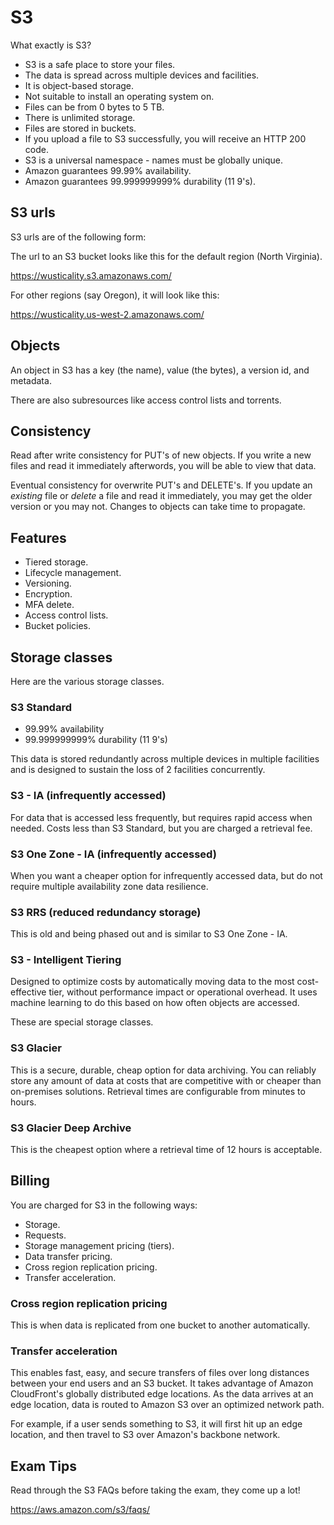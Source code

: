 # S3

What exactly is S3?

* S3 is a safe place to store your files.
* The data is spread across multiple devices and facilities.
* It is object-based storage.
* Not suitable to install an operating system on.
* Files can be from 0 bytes to 5 TB.
* There is unlimited storage.
* Files are stored in buckets.
* If you upload a file to S3 successfully, you will receive an HTTP 200 code.
* S3 is a universal namespace - names must be globally unique.
* Amazon guarantees 99.99% availability.
* Amazon guarantees 99.999999999% durability (11 9's).

## S3 urls

S3 urls are of the following form:

The url to an S3 bucket looks like this for the default region (North Virginia).

https://wusticality.s3.amazonaws.com/

For other regions (say Oregon), it will look like this:

https://wusticality.us-west-2.amazonaws.com/

## Objects
 
An object in S3 has a key (the name), value (the bytes), a version id, and metadata.

There are also subresources like access control lists and torrents.

## Consistency

Read after write consistency for PUT's of new objects. If you write a new files and read it immediately afterwords, you will be able to view that data.

Eventual consistency for overwrite PUT's and DELETE's. If you update an _existing_ file or _delete_ a file and read it immediately, you may get the older version or you may not. Changes to objects can take time to propagate.

## Features

* Tiered storage.
* Lifecycle management.
* Versioning.
* Encryption.
* MFA delete.
* Access control lists.
* Bucket policies.

## Storage classes

Here are the various storage classes.

### S3 Standard

* 99.99% availability
* 99.999999999% durability (11 9's)

This data is stored redundantly across multiple devices in multiple facilities and is designed to sustain the loss of 2 facilities concurrently.

### S3 - IA (infrequently accessed)

For data that is accessed less frequently, but requires rapid access when needed. Costs less than S3 Standard, but you are charged a retrieval fee.

### S3 One Zone - IA (infrequently accessed)

When you want a cheaper option for infrequently accessed data, but do not require multiple availability zone data resilience.

### S3 RRS (reduced redundancy storage)

This is old and being phased out and is similar to S3 One Zone - IA.

### S3 - Intelligent Tiering

Designed to optimize costs by automatically moving data to the most cost-effective tier, without performance impact or operational overhead. It uses machine learning to do this based on how often objects are accessed.

These are special storage classes.

### S3 Glacier

This is a secure, durable, cheap option for data archiving. You can reliably store any amount of data at costs that are competitive with or cheaper than on-premises solutions. Retrieval times are configurable from minutes to hours.

### S3 Glacier Deep Archive

This is the cheapest option where a retrieval time of 12 hours is acceptable.

## Billing

You are charged for S3 in the following ways:

* Storage.
* Requests.
* Storage management pricing (tiers).
* Data transfer pricing.
* Cross region replication pricing.
* Transfer acceleration.

### Cross region replication pricing

This is when data is replicated from one bucket to another automatically.

### Transfer acceleration

This enables fast, easy, and secure transfers of files over long distances between your end users and an S3 bucket. It takes advantage of Amazon CloudFront's globally distributed edge locations. As the data arrives at an edge location, data is routed to Amazon S3 over an optimized network path.

For example, if a user sends something to S3, it will first hit up an edge location, and then travel to S3 over Amazon's backbone network.

## Exam Tips

Read through the S3 FAQs before taking the exam, they come up a lot!

https://aws.amazon.com/s3/faqs/
